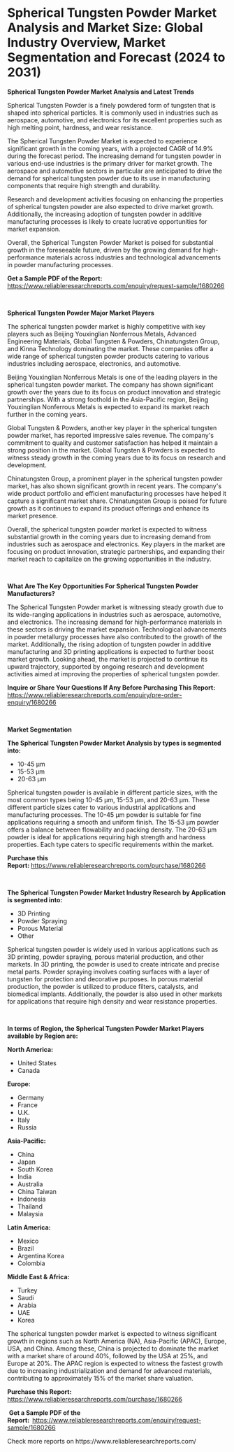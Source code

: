 <p><h1>Spherical Tungsten Powder Market Analysis and Market Size: Global Industry Overview, Market Segmentation and Forecast (2024 to 2031)</h1></p><p><strong>Spherical Tungsten Powder Market Analysis and Latest Trends</strong></p>
<p><p>Spherical Tungsten Powder is a finely powdered form of tungsten that is shaped into spherical particles. It is commonly used in industries such as aerospace, automotive, and electronics for its excellent properties such as high melting point, hardness, and wear resistance.</p><p>The Spherical Tungsten Powder Market is expected to experience significant growth in the coming years, with a projected CAGR of 14.9% during the forecast period. The increasing demand for tungsten powder in various end-use industries is the primary driver for market growth. The aerospace and automotive sectors in particular are anticipated to drive the demand for spherical tungsten powder due to its use in manufacturing components that require high strength and durability.</p><p>Research and development activities focusing on enhancing the properties of spherical tungsten powder are also expected to drive market growth. Additionally, the increasing adoption of tungsten powder in additive manufacturing processes is likely to create lucrative opportunities for market expansion.</p><p>Overall, the Spherical Tungsten Powder Market is poised for substantial growth in the foreseeable future, driven by the growing demand for high-performance materials across industries and technological advancements in powder manufacturing processes.</p></p>
<p><strong>Get a Sample PDF of the Report:&nbsp;</strong> <a href="https://www.reliableresearchreports.com/enquiry/request-sample/1680266">https://www.reliableresearchreports.com/enquiry/request-sample/1680266</a></p>
<p>&nbsp;</p>
<p><strong>Spherical Tungsten Powder Major Market Players</strong></p>
<p><p>The spherical tungsten powder market is highly competitive with key players such as Beijing Youxinglian Nonferrous Metals, Advanced Engineering Materials, Global Tungsten & Powders, Chinatungsten Group, and Kinna Technology dominating the market. These companies offer a wide range of spherical tungsten powder products catering to various industries including aerospace, electronics, and automotive.</p><p>Beijing Youxinglian Nonferrous Metals is one of the leading players in the spherical tungsten powder market. The company has shown significant growth over the years due to its focus on product innovation and strategic partnerships. With a strong foothold in the Asia-Pacific region, Beijing Youxinglian Nonferrous Metals is expected to expand its market reach further in the coming years.</p><p>Global Tungsten & Powders, another key player in the spherical tungsten powder market, has reported impressive sales revenue. The company's commitment to quality and customer satisfaction has helped it maintain a strong position in the market. Global Tungsten & Powders is expected to witness steady growth in the coming years due to its focus on research and development.</p><p>Chinatungsten Group, a prominent player in the spherical tungsten powder market, has also shown significant growth in recent years. The company's wide product portfolio and efficient manufacturing processes have helped it capture a significant market share. Chinatungsten Group is poised for future growth as it continues to expand its product offerings and enhance its market presence.</p><p>Overall, the spherical tungsten powder market is expected to witness substantial growth in the coming years due to increasing demand from industries such as aerospace and electronics. Key players in the market are focusing on product innovation, strategic partnerships, and expanding their market reach to capitalize on the growing opportunities in the industry.</p></p>
<p>&nbsp;</p>
<p><strong>What Are The Key Opportunities For Spherical Tungsten Powder Manufacturers?</strong></p>
<p><p>The Spherical Tungsten Powder market is witnessing steady growth due to its wide-ranging applications in industries such as aerospace, automotive, and electronics. The increasing demand for high-performance materials in these sectors is driving the market expansion. Technological advancements in powder metallurgy processes have also contributed to the growth of the market. Additionally, the rising adoption of tungsten powder in additive manufacturing and 3D printing applications is expected to further boost market growth. Looking ahead, the market is projected to continue its upward trajectory, supported by ongoing research and development activities aimed at improving the properties of spherical tungsten powder.</p></p>
<p><strong>Inquire or Share Your Questions If Any Before Purchasing This Report:</strong> <a href="https://www.reliableresearchreports.com/enquiry/pre-order-enquiry/1680266">https://www.reliableresearchreports.com/enquiry/pre-order-enquiry/1680266</a></p>
<p>&nbsp;</p>
<p><strong>Market Segmentation</strong></p>
<p><strong>The Spherical Tungsten Powder Market Analysis by types is segmented into:</strong></p>
<p><ul><li>10-45 μm</li><li>15-53 μm</li><li>20-63 μm</li></ul></p>
<p><p>Spherical tungsten powder is available in different particle sizes, with the most common types being 10-45 μm, 15-53 μm, and 20-63 μm. These different particle sizes cater to various industrial applications and manufacturing processes. The 10-45 μm powder is suitable for fine applications requiring a smooth and uniform finish. The 15-53 μm powder offers a balance between flowability and packing density. The 20-63 μm powder is ideal for applications requiring high strength and hardness properties. Each type caters to specific requirements within the market.</p></p>
<p><strong>Purchase this Report:&nbsp;</strong><a href="https://www.reliableresearchreports.com/purchase/1680266">https://www.reliableresearchreports.com/purchase/1680266</a></p>
<p>&nbsp;</p>
<p><strong>The Spherical Tungsten Powder Market Industry Research by Application is segmented into:</strong></p>
<p><ul><li>3D Printing</li><li>Powder Spraying</li><li>Porous Material</li><li>Other</li></ul></p>
<p><p>Spherical tungsten powder is widely used in various applications such as 3D printing, powder spraying, porous material production, and other markets. In 3D printing, the powder is used to create intricate and precise metal parts. Powder spraying involves coating surfaces with a layer of tungsten for protection and decorative purposes. In porous material production, the powder is utilized to produce filters, catalysts, and biomedical implants. Additionally, the powder is also used in other markets for applications that require high density and wear resistance properties.</p></p>
<p>&nbsp;</p>
<p><strong>In terms of Region, the Spherical Tungsten Powder Market Players available by Region are:</strong></p>
<p>
    <p> <strong> North America: </strong>
        <ul>
            <li>United States</li>
            <li>Canada</li>
        </ul>
        </p> 
    <p> <strong> Europe: </strong>
        <ul>
            <li>Germany</li>
            <li>France</li>
            <li>U.K.</li>
            <li>Italy</li>
            <li>Russia</li>
        </ul>
        </p> 
    <p> <strong> Asia-Pacific: </strong>
        <ul>
            <li>China</li>
            <li>Japan</li>
            <li>South Korea</li>
            <li>India</li>
            <li>Australia</li>
            <li>China Taiwan</li>
            <li>Indonesia</li>
            <li>Thailand</li>
            <li>Malaysia</li>
        </ul>
        </p> 
    <p> <strong> Latin America: </strong>
        <ul>
            <li>Mexico</li>
            <li>Brazil</li>
            <li>Argentina Korea</li>
            <li>Colombia</li>
        </ul>
        </p> 
    <p> <strong> Middle East & Africa: </strong>
        <ul>
            <li>Turkey</li>
            <li>Saudi</li>
            <li>Arabia</li>
            <li>UAE</li>
            <li>Korea</li>
        </ul>
    </p>
    </p>
<p><p>The spherical tungsten powder market is expected to witness significant growth in regions such as North America (NA), Asia-Pacific (APAC), Europe, USA, and China. Among these, China is projected to dominate the market with a market share of around 40%, followed by the USA at 25%, and Europe at 20%. The APAC region is expected to witness the fastest growth due to increasing industrialization and demand for advanced materials, contributing to approximately 15% of the market share valuation.</p></p>
<p><strong>Purchase this Report: </strong><a href="https://www.reliableresearchreports.com/purchase/1680266">https://www.reliableresearchreports.com/purchase/1680266</a></p>
<p>&nbsp;<strong>Get a Sample PDF of the Report:&nbsp;&nbsp;</strong><a href="https://www.reliableresearchreports.com/enquiry/request-sample/1680266">https://www.reliableresearchreports.com/enquiry/request-sample/1680266</a></p>
<p><strong></strong></p>
<p>Check more reports on https://www.reliableresearchreports.com/</p>
